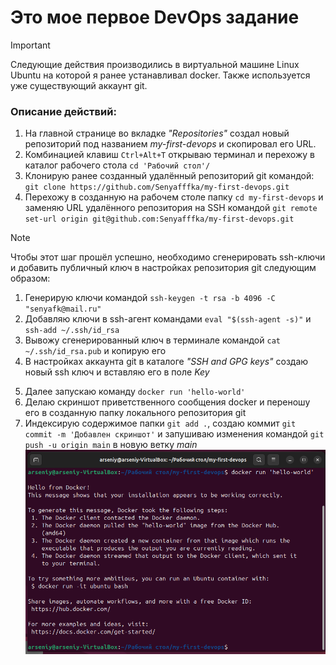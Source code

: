 # Это мое первое DevOps задание
> [!IMPORTANT]
> Следующие действия производились в виртуальной машине Linux Ubuntu на которой я ранее устанавливал docker. 
> Также используется уже существующий аккаунт git. 
### Описание действий:
1. На главной странице во вкладке *"Repositories"* создал новый репозиторий под названием *my-first-devops* и скопировал его URL.
2. Комбинацией клавиш `Ctrl+Alt+T` открываю терминал и перехожу в каталог рабочего стола `cd 'Рабочий стол'/`
3. Клонирую ранее созданный удалённый репозиторий git командой: `git clone https://github.com/Senyafffka/my-first-devops.git`
4. Перехожу в созданную на рабочем столе папку `cd my-first-devops` и заменяю URL удалённого репозитория на SSH командой `git remote set-url origin git@github.com:Senyafffka/my-first-devops.git`
> [!NOTE]
> Чтобы этот шаг прошёл успешно, необходимо сгенерировать ssh-ключи и добавить публичный ключ в настройках репозитория git следующим образом:
> 1. Генерирую ключи командой `ssh-keygen -t rsa -b 4096 -C "senyafk@mail.ru"`
> 2. Добавляю ключи в ssh-агент командами `eval "$(ssh-agent -s)"` и `ssh-add ~/.ssh/id_rsa`
> 3. Вывожу сгенерированный ключ в терминале командой `cat ~/.ssh/id_rsa.pub` и копирую его
> 4. В настройках аккаунта git в каталоге *"SSH and GPG keys"* создаю новый ssh ключ и вставляю его в поле *Key*
5. Далее запускаю команду `docker run 'hello-world'`
6. Делаю скриншот приветственного сообщения docker и переношу его в созданную папку локального репозитория git
7. Индексирую содержимое папки `git add .`, создаю коммит `git commit -m 'Добавлен скриншот'` и запушиваю изменения командой `git push -u origin main` в новую ветку *main*
![Скриншот](https://github.com/Senyafffka/my-first-devops/blob/main/%D0%A1%D0%BD%D0%B8%D0%BC%D0%BE%D0%BA%20%D1%8D%D0%BA%D1%80%D0%B0%D0%BD%D0%B0%20%D0%BE%D1%82%202024-09-20%2001-26-58.png)
